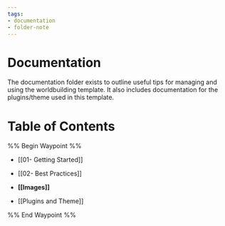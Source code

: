 ```yaml
---
tags:
- documentation
- folder-note
---
```

# Documentation

The documentation folder exists to outline useful tips for managing and using the worldbuilding template. It also includes documentation for the plugins/theme used in this template.

# Table of Contents

%% Begin Waypoint %%
- [[01- Getting Started]]
- [[02- Best Practices]]
- **[[Images]]**

- [[Plugins and Theme]]

%% End Waypoint %%

